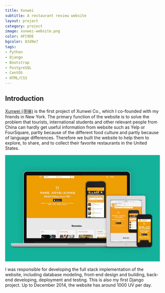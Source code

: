 ```yaml
---
title: Xunwei
subtitle: A restaurant review website
layout: project
category: project
image: xunwei-website.png
color: 4FC9DE
bgcolor: 83d9e7
tags:
- Python
- Django
- Bootstrap
- PostgreSQL
- CentOS
- HTML/CSS
---
```


## Introduction

[Xunwei (寻味)][1] is the first project of Xunwei Co., which I co-founded with my friends in New York. The primary function of the website is to solve the problem that tourists, international students and other relevant people from China can hardly get useful information from website such as Yelp or FourSquare, partly because of the different food culture and partly because of language differences. Therefore we built the website to help them to explore, to share, and to collect their favorite restaurants in the United States.

![Xun-wei website](/images/xunwei-a-review-website-1024x702.jpg)

I was responsible for developing the full stack implementation of the website, including database modeling, front-end design and building, back-end developing, deployment and testing. This is also my first Django project. Up to December 2014, the website has around 1000 UV per day.

[1]:http://www.xun-wei.com/
[2]:http://getbootstrap.com/
[3]:https://www.mapbox.com/
[4]:https://www.webfaction.com

